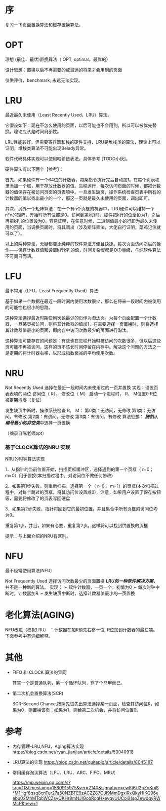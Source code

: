 # 序

复习一下页面置换算法和缓存置换算法。



#  OPT

理想 (最佳、最优)置换算法（ OPT, optimal，最优的）

设计思想：置换以后不再需要的或最远的将来才会用到的页面

仅供评价，benchmark, 永远无法实现。  



# LRU

最近最久未使用（Least Recently Used，LRU）算法。

它假设如下：现在不怎么使用的页面，以后可能也不会用到，所以可以被优先替换。理论应该是时间局部性。

LRU性能较好，但需要寄存器和栈的硬件支持，LRU是堆栈类的算法，理论上可以证明，堆栈类算法不可能出现Belady异常。

软件代码具体实现可以使用哈希链表法，具体参考 [TODO小灰]。

硬件算法有以下两个【参考】：

首先，如果硬件有一个64位的计数器，每条指令执行完后自动加1。在每个页表项里添加一个域，用于存放计数器的值。进程运行，每次访问页面的时候，都把计数器的值保存在被访问页面的页表项中。一旦发生缺页，操作系统检查页表中所有的计数器的值以找出最小的一个，那这一页就是最久未使用的页面，调出即可。

其次，另外一个矩阵算法：在一个有n个页框的机器中，LRU硬件可以维持一个n*n的矩阵，开始时所有位都是0。访问到第k页时，硬件把k行的位全设为1，之后再把k列的位置设为0。容易证明，在任意时候，二进制值最小的行即为最久未使用的页面，当调换页面时，将其调出（涉及矩阵乘法，大佬自行证明，菜鸡记住就可以了）。

以上的两种算法，无疑都要比纯粹的软件算法方便且快捷。每次页面访问之后的操作——保存计数器值和设置k行k列的值，时间复杂度都是O(1)量级，与纯软件算法不可同日而语。





# LFU

最不常用（LFU，Least Frequently Used）算法

基于如果一个数据在最近一段时间内使用次数很少，那么在将来一段时间内被使用的可能性也很小的思路。

这种算法选择最近时期使用次数最少的页作为淘汰页。为每个页面配置一个计数器，一旦某页被访问，则将其计数器的值加1，在需要选择一页置换时，则将选择其计数器值最小的页面，即内存中访问次数最少的页面进行淘汰。

这种算法可能存在的问题是：有些也在进程开始时被访问的次数很多，但以后这些页可能不再被访问，这样的页不该长时间停留在内存中。解决这个问题的方法之一是定期的将计时器右移，以形成指数衰减的平均使用次数。


# NRU

Not Recently Used
选择在最近一段时间内未使用过的一页并置换
实现：设置页表表项的两位
访问位（ R）， 修改位（ M）
启动一个进程时， R、 M位置0
R位被定期清零（复位）

发生缺页中断时，操作系统检查 R， M：
第0类：无访问，无修改
第1类：无访问，有修改
第2类：有访问，无修改
第3类：有访问，有修改
算法思想：
***随机***从***编号最小的非空类***中选择一页置换

（摘录自陈老师ppt）



###  基于CLOCK算法的NRU 实现

NRU的时钟算法实现

1．从指针的当前位置开始，扫描页框缓冲区，选择遇到的第一个页框（ r=0； m=0）用于置换(本扫描过程中，对访问位不做任何修改)

2．如果第1步失败，则重新扫描，选择第一个（ r=0； m=1）的页框(本次扫描过程中，对每个跳过的页框，将其访问位设置成0)，注意，如果用户设置了保存按钮等，需要将修改了的页表写回硬盘

3．如果第2步失败，指针将回到它的最初位置，并且集合中所有页框的访问位均为0。

重复第1步，并且，如果有必要，重复第2步。这样将可以找到供置换的页框

提示：与上面介绍的NRU有区别。



# NFU

最不经常使用算法(NFU)

Not Frequently Used
选择访问次数最少的页面置换
***LRU的一种软件解决方案***，并不是一种新的算法。
实现：
➢ 软件计数器，一页一个，初值为0
➢ 每次时钟中断时，计数器加R
➢ 发生缺页中断时，选择计数器值最小的一页置换



# 老化算法(AGING)

NFU改进（模拟LRU） ：计数器在加R前先右移一位, R位加到计数器的最左端。
下面参考中有详细解释。


# 其他

- FIFO 和 CLOCK 算法的异同

  其实一个是普通队列，另一个循环队列，穿了个马甲而已。
  
- 第二次机会置换算法(SCR)

  SCR-Second Chance,按照先进先出算法选择某一页面，检查其访问位R，如果为0，则置换该页；如果为1，则给第二次机会，并将访问位置0。



# 参考

- 内存管理-LRU,NFU，Aging算法实现
  https://blog.csdn.net/ryan_jianjian/article/details/53040918

- LRU算法的实现
  https://blog.csdn.net/quitepig/article/details/8045187 

- 常用缓存淘汰算法（LFU、LRU、ARC、FIFO、MRU）

  https://mp.weixin.qq.com/s?src=11&timestamp=1580915975&ver=2140&signature=cwKj6U2pZvKpiS*M1Hgf6qsq8cnTur27a50NZBTE9zACZZ87CJI9MmDgxIRxQkyHIKQ96eebu02MhMTqbWCZsyQKHr8mNJIGobRcqHxeyqyUUCoi01spZewdqyRWMcR&new=1

  
